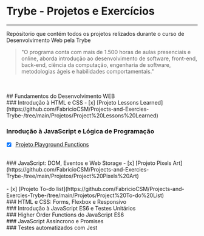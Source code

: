 # Trybe - Projetos e Exercícios
---

Repósitorio que contém todos os projetos relizados durante o curso de Desenvolvimento Web pela Trybe 
<br>
> "O programa conta com mais de 1.500 horas de aulas presenciais e online, aborda introdução ao desenvolvimento de software, front-end, back-end, ciência da computação, engenharia de software, metodologias ágeis e habilidades comportamentais."
<br>
<br>
## Fundamentos do Desenvolvimento WEB
<br>
### Introdução à HTML e CSS
- [x] [Projeto Lessons Learned](https://github.com/FabricioCSM/Projects-and-Exercies-Trybe-/tree/main/Projetos/Project%20Lessons%20Learned)
<br>

### Inrodução à JavaScript e Lógica de Programação
- [x] [Projeto Playground Functions](https://github.com/FabricioCSM/Projects-and-Exercies-Trybe-/tree/main/Projetos/Project%20Playground%20Functions)
<br>
### JavaScript: DOM, Eventos e Web Storage
- [x] [Projeto Pixels Art](https://github.com/FabricioCSM/Projects-and-Exercies-Trybe-/tree/main/Projetos/Project%20Pixels%20Art)
<br>
<br>
- [x] [Projeto To-do list](https://github.com/FabricioCSM/Projects-and-Exercies-Trybe-/tree/main/Projetos/Project%20To-do%20List)

<br>
### HTML e CSS: Forms, Flexbox e Responsivo

<br>
### Introdução à JavaScript ES6 e Testes Unitários

<br>
### Higher Order Functions do JavaScript ES6

<br>
### JavaScript Assíncrono e Promises

<br>
### Testes automatizados com Jest
